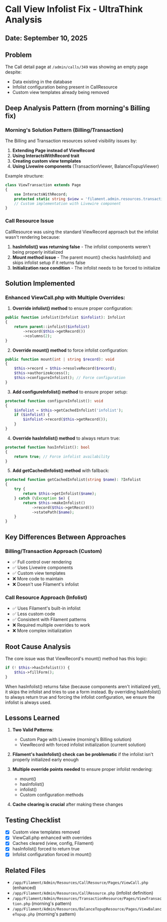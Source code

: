 # Call View Infolist Fix - UltraThink Analysis
## Date: September 10, 2025

## Problem
The Call detail page at `/admin/calls/349` was showing an empty page despite:
- Data existing in the database
- Infolist configuration being present in CallResource
- Custom view templates already being removed

## Deep Analysis Pattern (from morning's Billing fix)

### Morning's Solution Pattern (Billing/Transaction)
The Billing and Transaction resources solved visibility issues by:
1. **Extending Page instead of ViewRecord**
2. **Using InteractsWithRecord trait**
3. **Creating custom view templates**
4. **Using Livewire components** (TransactionViewer, BalanceTopupViewer)

Example structure:
```php
class ViewTransaction extends Page
{
    use InteractsWithRecord;
    protected static string $view = 'filament.admin.resources.transaction-resource.pages.view-transaction-wrapper';
    // Custom implementation with Livewire component
}
```

### Call Resource Issue
CallResource was using the standard ViewRecord approach but the infolist wasn't rendering because:
1. **hasInfolist() was returning false** - The infolist components weren't being properly initialized
2. **Mount method issue** - The parent mount() checks hasInfolist() and skips infolist setup if it returns false
3. **Initialization race condition** - The infolist needs to be forced to initialize

## Solution Implemented

### Enhanced ViewCall.php with Multiple Overrides:

1. **Override infolist() method** to ensure proper configuration:
```php
public function infolist(Infolist $infolist): Infolist
{
    return parent::infolist($infolist)
        ->record($this->getRecord())
        ->columns(2);
}
```

2. **Override mount() method** to force infolist configuration:
```php
public function mount(int | string $record): void
{
    $this->record = $this->resolveRecord($record);
    $this->authorizeAccess();
    $this->configureInfolist(); // Force configuration
}
```

3. **Add configureInfolist() method** to ensure proper setup:
```php
protected function configureInfolist(): void
{
    $infolist = $this->getCachedInfolist('infolist');
    if ($infolist) {
        $infolist->record($this->getRecord());
    }
}
```

4. **Override hasInfolist() method** to always return true:
```php
protected function hasInfolist(): bool
{
    return true; // Force infolist availability
}
```

5. **Add getCachedInfolist() method** with fallback:
```php
protected function getCachedInfolist(string $name): ?Infolist
{
    try {
        return $this->getInfolist($name);
    } catch (\Exception $e) {
        return $this->makeInfolist()
            ->record($this->getRecord())
            ->statePath($name);
    }
}
```

## Key Differences Between Approaches

### Billing/Transaction Approach (Custom)
- ✅ Full control over rendering
- ✅ Uses Livewire components
- ✅ Custom view templates
- ❌ More code to maintain
- ❌ Doesn't use Filament's infolist

### Call Resource Approach (Infolist)
- ✅ Uses Filament's built-in infolist
- ✅ Less custom code
- ✅ Consistent with Filament patterns
- ❌ Required multiple overrides to work
- ❌ More complex initialization

## Root Cause Analysis

The core issue was that ViewRecord's mount() method has this logic:
```php
if (! $this->hasInfolist()) {
    $this->fillForm();
}
```

When hasInfolist() returns false (because components aren't initialized yet), it skips the infolist and tries to use a form instead. By overriding hasInfolist() to always return true and forcing the infolist configuration, we ensure the infolist is always used.

## Lessons Learned

1. **Two Valid Patterns**: 
   - Custom Page with Livewire (morning's Billing solution)
   - ViewRecord with forced infolist initialization (current solution)

2. **Filament's hasInfolist() check can be problematic** if the infolist isn't properly initialized early enough

3. **Multiple override points needed** to ensure proper infolist rendering:
   - mount()
   - hasInfolist()
   - infolist()
   - Custom configuration methods

4. **Cache clearing is crucial** after making these changes

## Testing Checklist
- [x] Custom view templates removed
- [x] ViewCall.php enhanced with overrides
- [x] Caches cleared (view, config, Filament)
- [x] hasInfolist() forced to return true
- [x] Infolist configuration forced in mount()

## Related Files
- `/app/Filament/Admin/Resources/CallResource/Pages/ViewCall.php` (enhanced)
- `/app/Filament/Admin/Resources/CallResource.php` (infolist definition)
- `/app/Filament/Admin/Resources/TransactionResource/Pages/ViewTransaction.php` (morning's pattern)
- `/app/Filament/Admin/Resources/BalanceTopupResource/Pages/ViewBalanceTopup.php` (morning's pattern)